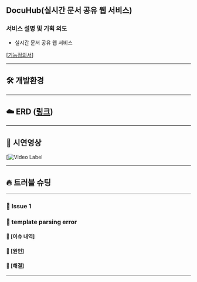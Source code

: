 ## DocuHub(실시간 문서 공유 웹 서비스)

### 서비스 설명 및 기획 의도

- 실시간 문서 공유 웹 서비스

[[기능정의서](https://docs.google.com/document/d/10EMfkTdA7LOh9vjmfPsWxeyddj4NM2OO8r2_JZJbsBU/edit?hl=ko)]

---

## 🛠 개발환경



---

## ☁️ ERD ([링크](https://dbdiagram.io/d/TeamA-devCom_project-65c49ed0ac844320aeb7d9fa))



---

## 👀 시연영상

[![Video Label]()


---

## 🔥 트러블 슈팅

---

### 🚨 Issue 1
### 🚧 template parsing error

#### 💭 [이슈 내역]

#### 🛑 [원인]

#### 🚥 [해결]

---
